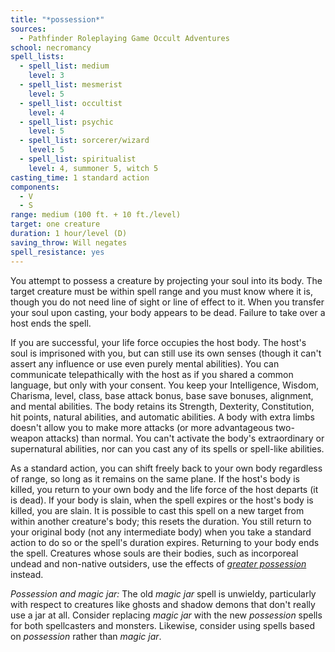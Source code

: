 ```yaml
---
title: "*possession*"
sources:
  - Pathfinder Roleplaying Game Occult Adventures
school: necromancy
spell_lists:
  - spell_list: medium
    level: 3
  - spell_list: mesmerist
    level: 5
  - spell_list: occultist
    level: 4
  - spell_list: psychic
    level: 5
  - spell_list: sorcerer/wizard
    level: 5
  - spell_list: spiritualist
    level: 4, summoner 5, witch 5
casting_time: 1 standard action
components:
  - V
  - S
range: medium (100 ft. + 10 ft./level)
target: one creature
duration: 1 hour/level (D)
saving_throw: Will negates
spell_resistance: yes
---
```


You attempt to possess a creature by projecting your soul into its body. The target creature must be within spell range and you must know where it is, though you do not need line of sight or line of effect to it. When you transfer your soul upon casting, your body appears to be dead. Failure to take over a host ends the spell.

If you are successful, your life force occupies the host body. The host's soul is imprisoned with you, but can still use its own senses (though it can't assert any influence or use even purely mental abilities). You can communicate telepathically with the host as if you shared a common language, but only with your consent. You keep your Intelligence, Wisdom, Charisma, level, class, base attack bonus, base save bonuses, alignment, and mental abilities. The body retains its Strength, Dexterity, Constitution, hit points, natural abilities, and automatic abilities. A body with extra limbs doesn't allow you to make more attacks (or more advantageous two-weapon attacks) than normal. You can't activate the body's extraordinary or supernatural abilities, nor can you cast any of its spells or spell-like abilities.

As a standard action, you can shift freely back to your own body regardless of range, so long as it remains on the same plane. If the host's body is killed, you return to your own body and the life force of the host departs (it is dead). If your body is slain, when the spell expires or the host's body is killed, you are slain. It is possible to cast this spell on a new target from within another creature's body; this resets the duration. You still return to your original body (not any intermediate body) when you take a standard action to do so or the spell's duration expires. Returning to your body ends the spell. Creatures whose souls are their bodies, such as incorporeal undead and non-native outsiders, use the effects of [*greater possession*](/spells/greater-possession/) instead.

*Possession and magic jar:* The old *magic jar* spell is unwieldy, particularly with respect to creatures like ghosts and shadow demons that don't really use a jar at all. Consider replacing *magic jar* with the new *possession* spells for both spellcasters and monsters. Likewise, consider using spells based on *possession* rather than *magic jar*.
